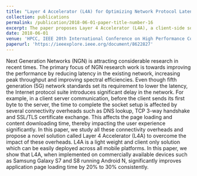 ```yaml
---
title: "Layer 4 Accelerator (L4A) for Optimizing Network Protocol Latencies in Mobile Devices"
collection: publications
permalink: /publication/2018-06-01-paper-title-number-16
excerpt: The paper proposes Layer 4 Accelerator (L4A), a client-side solution designed to reduce connectivity overheads such as DNS lookup, TCP handshake, and SSL/TLS certificate exchange. L4A improves page loading and content downloading times, consistently enhancing user experience by 20-30% on devices like the Samsung Galaxy S7 and S8.'
date: 2018-06-01
venue: 'HPCC, IEEE 20th International Conference on High Performance Computing and Communications, Exeter, UK'
paperurl: 'https://ieeexplore.ieee.org/document/8622827'
---
```


Next Generation Networks (NGN) is attracting considerable research in recent times. The primary focus of NGN research work is towards improving the performance by reducing latency in the existing network, increasing peak throughput and improving spectral efficiencies. Even though fifth generation (5G) network standards set its requirement to lower the latency, the Internet protocol suite introduces significant delay in the network. For example, in a client server communication, before the client sends its first byte to the server, the time to complete the socket setup is affected by several connectivity overheads such as DNS lookup, TCP 3-way handshake and SSL/TLS certificate exchange. This affects the page loading and content downloading time, thereby impacting the user experience significantly. In this paper, we study all these connectivity overheads and propose a novel solution called Layer 4 Accelerator (L4A) to overcome the impact of these overheads. L4A is a light weight and client only solution which can be easily deployed across all mobile platforms. In this paper, we show that L4A, when implemented on commercially available devices such as Samsung Galaxy S7 and S8 running Android N, significantly improves application page loading time by 20% to 30% consistently.
